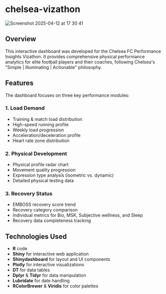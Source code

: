 # chelsea-vizathon

![Screenshot 2025-04-12 at 17 30 41](https://github.com/user-attachments/assets/9f3a7d41-e9ee-4157-be6b-75d0b53fa7b9)

## Overview

This interactive dashboard was developed for the Chelsea FC Performance Insights Vizathon. It provides comprehensive physical performance analytics for elite football players and their coaches, following Chelsea's "Simple | Illuminating | Actionable" philosophy.

## Features

The dashboard focuses on three key performance modules:

### 1. Load Demand
- Training & match load distribution
- High-speed running profile
- Weekly load progression
- Acceleration/deceleration profile
- Heart rate zone distribution

### 2. Physical Development
- Physical profile radar chart
- Movement quality progression
- Expression type analysis (isometric vs. dynamic)
- Detailed physical testing data

### 3. Recovery Status
- EMBOSS recovery score trend
- Recovery category comparison
- Individual metrics for Bio, MSK, Subjective wellness, and Sleep
- Recovery data completeness tracking

## Technologies Used

- **R** code
- **Shiny** for interactive web application
- **Shinydashboard** for layout and UI components
- **Plotly** for interactive visualizations
- **DT** for data tables
- **Dplyr** & **Tidyr** for data manipulation
- **Lubridate** for date handling
- **RColorBrewer** & **Viridis** for color palettes
